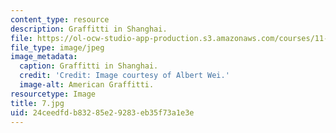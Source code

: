```yaml
---
content_type: resource
description: Graffitti in Shanghai.
file: https://ol-ocw-studio-app-production.s3.amazonaws.com/courses/11-307-beijing-urban-design-studio-summer-2006/24ceedfdb83285e29283eb35f73a1e3e_7.jpg
file_type: image/jpeg
image_metadata:
  caption: Graffitti in Shanghai.
  credit: 'Credit: Image courtesy of Albert Wei.'
  image-alt: American Graffitti.
resourcetype: Image
title: 7.jpg
uid: 24ceedfd-b832-85e2-9283-eb35f73a1e3e
---
```

